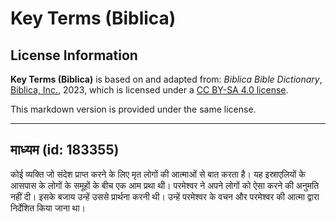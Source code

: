 # Key Terms (Biblica)

## License Information

**Key Terms (Biblica)** is based on and adapted from: _Biblica Bible Dictionary_, [Biblica, Inc.](https://www.biblica.com/), 2023, which is licensed under a [CC BY-SA 4.0 license](https://creativecommons.org/licenses/by-sa/4.0/legalcode.en).

This markdown version is provided under the same license.



--------------------------------

## माध्यम (id: 183355)

कोई व्यक्ति जो संदेश प्राप्त करने के लिए मृत लोगों की आत्माओं से बात करता है। यह इस्राएलियों के आसपास के लोगों के समूहों के बीच एक आम प्रथा थी। परमेश्वर ने अपने लोगों को ऐसा करने की अनुमति नहीं दी। इसके बजाय उन्हें उससे प्रार्थना करनी थी। उन्हें परमेश्वर के वचन और परमेश्वर की आत्मा द्वारा निर्देशित किया जाना था।


